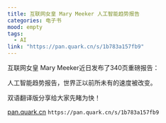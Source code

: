 ```yaml
---
title: 互联网女皇 Mary Meeker 人工智能趋势报告
categories: 电子书
mood: empty
tags:
  - AI
link: "https://pan.quark.cn/s/1b783a157fb9"
---
```


互联网女皇 Mary Meeker近日发布了340页重磅报告：

人工智能趋势报告，世界正以前所未有的速度被改变。



双语翻译版分享给大家先睹为快！



[pan.quark.cn](https://pan.quark.cn/s/1b783a157fb9) `https://pan.quark.cn/s/1b783a157fb9`


